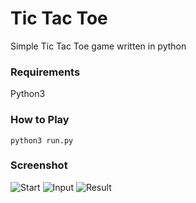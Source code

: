 # Tic Tac Toe

Simple Tic Tac Toe game written in python

### Requirements
Python3

### How to Play
```python3 run.py```

### Screenshot

![Start](images/start.png)
![Input](images/input.png)
![Result](images/result.png)
